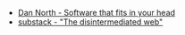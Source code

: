 * [Dan North - Software that fits in your head](http://www.ustream.tv/recorded/86179657)
* [substack - "The disintermediated web"](https://www.youtube.com/watch?v=6jcQoSraHcw&list=PL0CdgOSSGlBYnHAl_DZoy9BWvdVQjNKE2&index=3)

